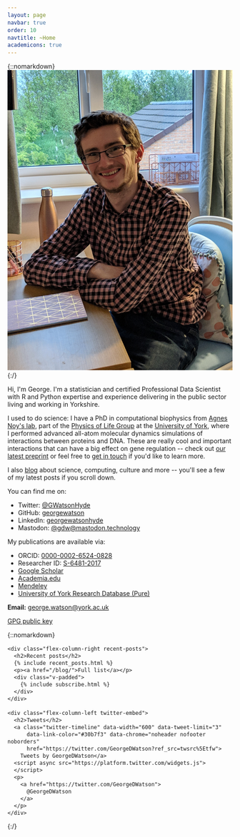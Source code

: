 ```yaml
---
layout: page
navbar: true
order: 10
navtitle: ~Home
academicons: true
---
```

{::nomarkdown}
<a href="/assets/me.jpg">
  <img src="/assets/me.jpg" class="u-photo float-right"
    alt="George Watson-Hyde,
    a devilishly handsome young man
    with rectangular, dark-framed glasses
    and a head of luscious brown curls,
    sits in his office.
    He looks like someone you'd take home to meet your mother."/>
</a>
{:/}

Hi, I'm George.
I'm a statistician
and certified Professional Data Scientist
with R and Python expertise
and experience delivering in the public sector
living and working in Yorkshire.

I used to do science:
I have a PhD in computational biophysics from
[Agnes Noy's lab](https://agnesnoylab.wordpress.com/),
part of the
[Physics of Life Group](https://www.york.ac.uk/physics/research/physics-of-life/)
at the
[University of York](https://www.york.ac.uk/),
where I performed
advanced all-atom molecular dynamics simulations
of interactions between proteins and DNA.
These are really cool and important interactions
that can have a big effect on gene regulation --
check out
[our latest preprint](https://doi.org/10.1101/2020.04.17.047076)
or feel free to
[get in touch](/contact)
if you'd like to learn more.

I also
[blog](/blog)
about science,
computing,
culture
and more --
you'll see a few of my latest posts
if you scroll down.

You can find me on:

<ul class="fa-ul compact-list">
  <li>
    <i class="fa-li fab fa-twitter"></i>
    Twitter:
    <a href="https://twitter.com/GWatsonHyde" rel="me">
      @GWatsonHyde
    </a>
  </li>
  <li>
    <i class="fa-li fab fa-github"></i>
    GitHub:
    <a href="https://github.com/georgewatson" rel="me">
      georgewatson
    </a>
  </li>
  <li>
    <i class="fa-li fab fa-linkedin"></i>
    LinkedIn:
    <a href="https://www.linkedin.com/in/georgewatsonhyde/" rel="me">
      georgewatsonhyde
    </a>
  </li>
  <li>
    <i class="fa-li fab fa-mastodon"></i>
    Mastodon:
    <a href="https://mastodon.technology/@gdw" rel="me">
      @gdw@mastodon.technology
    </a>
  </li>
</ul>

My publications are available via:

<ul class="fa-ul compact-list">
  <li>
    <i class="ai-li ai ai-orcid"></i>
    ORCID:
    <a href="https://orcid.org/0000-0002-6524-0828" rel="me">
      0000-0002-6524-0828
    </a>
  </li>
  <li>
    <i class="ai-li ai ai-researcherid"></i>
    Researcher ID:
    <a href="http://www.researcherid.com/rid/S-6481-2017" rel="me">
      S-6481-2017
    </a>
  </li>
  <li>
    <i class="ai-li ai ai-google-scholar"></i>
    <a href="https://scholar.google.com/citations?user=2vB6ObYAAAAJ" rel="me">
      Google Scholar
    </a>
  </li>
  <li>
    <i class="ai-li ai ai-academia"></i>
    <a href="https://york.academia.edu/georgewatson" rel="me">
      Academia.edu
    </a>
  </li>
  <li>
    <i class="ai-li ai ai-mendeley"></i>
    <a href="https://www.mendeley.com/profiles/george-watson4/" rel="me">
      Mendeley
    </a>
  </li>
  <li>
    <i class="fa-li fas fa-university"></i>
    <a href="https://pure.york.ac.uk/portal/en/researchers/george-watson(5277867b-7496-4b48-8248-a17169943f9b).html" rel="me">
      University of York Research Database (Pure)
    </a>
  </li>
</ul>

**Email:** <george.watson@york.ac.uk>

<a href="/dl/watson_george.pub" rel="pgpkey authn">GPG public key</a>

{::nomarkdown}
  <div class="flex-container">

    <div class="flex-column-right recent-posts">
      <h2>Recent posts</h2>
      {% include recent_posts.html %}
      <p><a href="/blog/">Full list</a></p>
      <div class="v-padded">
        {% include subscribe.html %}
      </div>
    </div>

    <div class="flex-column-left twitter-embed">
      <h2>Tweets</h2>
      <a class="twitter-timeline" data-width="600" data-tweet-limit="3"
          data-link-color="#30b7f3" data-chrome="noheader nofooter noborders"
          href="https://twitter.com/GeorgeDWatson?ref_src=twsrc%5Etfw">
        Tweets by GeorgeDWatson</a>
      <script async src="https://platform.twitter.com/widgets.js">
      </script>
      <p>
        <a href="https://twitter.com/GeorgeDWatson">
          @GeorgeDWatson
        </a>
      </p>
    </div>

  </div>
{:/}

